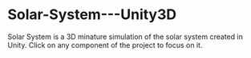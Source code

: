 # Solar-System---Unity3D
Solar System is a 3D minature simulation of the solar system created in Unity. 
Click on any component of the project to focus on it.
